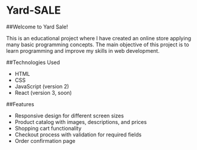 # Yard-SALE

##Welcome to Yard Sale!

This is an educational project where I have created an online store applying many basic programming concepts. The main objective of this project is to learn programming and improve my skills in web development.

##Technologies Used
- HTML
- CSS
- JavaScript (version 2)
- React (version 3, soon)

##Features
- Responsive design for different screen sizes
- Product catalog with images, descriptions, and prices
- Shopping cart functionality
- Checkout process with validation for required fields
- Order confirmation page
